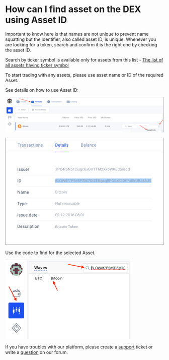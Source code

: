 # How can I find asset on the DEX using Asset ID

Important to know here is that names are not unique to prevent name squatting but the identifier, also called asset ID, is unique. Whenever you are looking for a token, search and confirm it is the right one by checking the asset ID.

Search by ticker symbol is available only for assets from this list - [The list of all assets having ticker symbol](https://support.wavesplatform.com/en/knowledge-bases/2/articles/8141-the-list-of-all-assets-having-ticker-symbol)

To start trading with any assets, please use asset name or ID of the required Asset.

See details on how to use Asset ID:

![](/_assets/asset_id_01.png)

![](/_assets/asset_id_02.png)

Use the code to find for the selected Asset.

![](/_assets/asset_id_03.png)

If you have troubles with our platform, please create a [support](https://support.wavesplatform.com/) ticket or write a [question](https://forum.wavesplatform.com/) on our forum.
